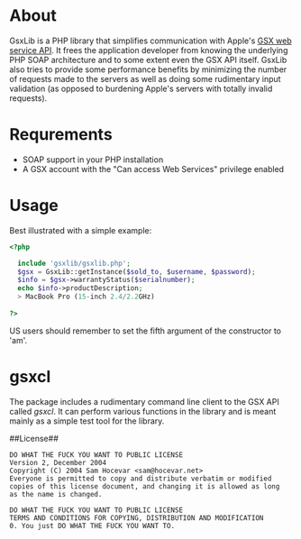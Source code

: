 About
=====

GsxLib is a PHP library that simplifies communication with Apple's [GSX web service API][1]. It frees the application developer
from knowing the underlying PHP SOAP architecture and to some extent even the GSX API itself. GsxLib also tries to provide
some performance benefits by minimizing the number of requests made to the servers as well as doing some rudimentary input
validation (as opposed to burdening Apple's servers with totally invalid requests).


Requrements
===========

- SOAP support in your PHP installation
- A GSX account with the "Can access Web Services" privilege enabled

Usage
=====

Best illustrated with a simple example:

```php
<?php

  include 'gsxlib/gsxlib.php';
  $gsx = GsxLib::getInstance($sold_to, $username, $password);
  $info = $gsx->warrantyStatus($serialnumber);
  echo $info->productDescription;
  > MacBook Pro (15-inch 2.4/2.2GHz)
  
?>
```

US users should remember to set the fifth argument of the constructor to 'am'.


gsxcl
=====

The package includes a rudimentary command line client to the GSX API called _gsxcl_. It can perform various functions in the library and is meant
mainly as a simple test tool for the library.

##License##
    
    DO WHAT THE FUCK YOU WANT TO PUBLIC LICENSE 
    Version 2, December 2004
    Copyright (C) 2004 Sam Hocevar <sam@hocevar.net> 
    Everyone is permitted to copy and distribute verbatim or modified 
    copies of this license document, and changing it is allowed as long 
    as the name is changed. 
    
    DO WHAT THE FUCK YOU WANT TO PUBLIC LICENSE 
    TERMS AND CONDITIONS FOR COPYING, DISTRIBUTION AND MODIFICATION 
    0. You just DO WHAT THE FUCK YOU WANT TO.

[1]: https://gsxwsut.apple.com/apidocs/ut/html/WSHome.html
[2]: http://php.net/manual/en/book.soap.php
